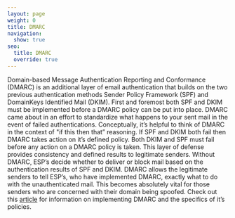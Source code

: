 ```yaml
---
layout: page
weight: 0
title: DMARC
navigation:
  show: true
seo:
  title: DMARC 
  override: true
---
```

Domain-based Message Authentication Reporting and Conformance (DMARC) is an additional layer of email authentication that builds on the two previous authentication methods Sender Policy Framework (SPF) and DomainKeys Identified Mail (DKIM). First and foremost both SPF and DKIM must be implemented before a DMARC policy can be put into place.
DMARC came about in an effort to standardize what happens to your sent mail in the event of failed authentications. Conceptually, it’s helpful to think of DMARC in the context of "if this then that” reasoning. If SPF and DKIM both fail then DMARC takes action on it’s defined policy. Both DKIM and SPF must fail before any action on a DMARC policy is taken. This layer of defense provides consistency and defined results to legitimate senders. 
Without DMARC, ESP’s decide whether to deliver or block mail based on the authentication results of SPF and DKIM. DMARC allows the legitimate senders to tell ESP’s, who have implemented DMARC, exactly what to do with the unauthenticated mail.  This becomes absolutely vital for those senders who are concerned with their domain being spoofed. Check out this [article](https://support.sendgrid.com/hc/en-us/articles/200182958) for information on implementing DMARC and the specifics of it’s policies.

